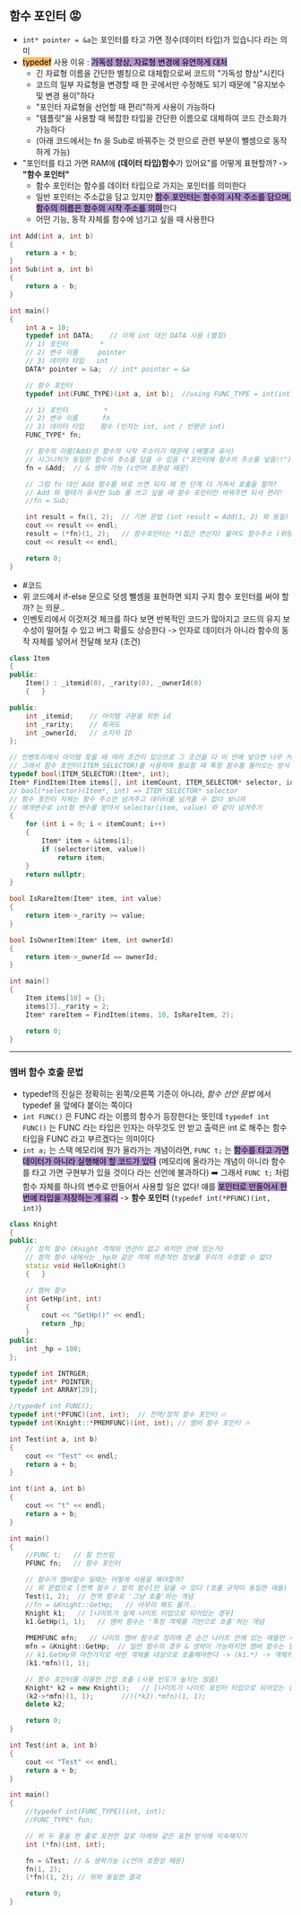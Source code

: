 
## 함수 포인터 😡
- `int* pointer = &a`는 포인터를 타고 가면 정수(데이터 타입)가 있습니다 라는 의미
- <mark style="background: #FFAB45CF;">typedef</mark> 사용 이유 : <mark style="background: #824CB496;">가독성 향상, 자료형 변경에 유연하게 대처</mark>
	- 긴 자료형 이름을 간단한 별칭으로 대체함으로써 코드의 "가독성 향상"시킨다
	- 코드의 일부 자료형을 변경할 때 한 곳에서만 수정해도 되기 때문에 "유지보수 및 변경 용이"하다
	- "포인터 자료형을 선언할 때 편리"하게 사용이 가능하다
	- "템플릿"을 사용할 때 복잡한 타입을 간단한 이름으로 대체하여 코드 간소화가 가능하다
	- (아래 코드에서는 fn 을 Sub로 바꿔주는 것 만으로 관련 부분이 뺄셈으로 동작하게 가능)
- "포인터를 타고 가면 RAM에 **(데이터 타입)함수**가 있어요"를 어떻게 표현할까? -> **"함수 포인터"**
	- 함수 포인터는 함수를 데이터 타입으로 가지는 포인터를 의미한다
	- 일반 포인터는 주소값을 담고 있지만 <mark style="background: #824CB496;">함수 포인터는 함수의 시작 주소를 담으며, 함수의 이름은 함수의 시작 주소를 의미</mark>한다
	- 어떤 기능, 동작 자체를 함수에 넘기고 싶을 때 사용한다
```cpp
int Add(int a, int b)
{
	return a + b;
}
int Sub(int a, int b)
{
	return a - b;
}

int main()
{
	int a = 10;
	typedef int DATA;    // 이제 int 대신 DATA 사용 (별칭)
	// 1) 포인터        *
	// 2) 변수 이름     pointer
	// 3) 데이터 타입   int
	DATA* pointer = &a;  // int* pointer = &a

	// 함수 포인터
	typedef int(FUNC_TYPE)(int a, int b);  //using FUNC_TYPE = int(int a, int b);와 동일

	// 1) 포인터         *
	// 2) 변수 이름      fn
	// 3) 데이터 타입    함수 (인자는 int, int / 반환은 int)
	FUNC_TYPE* fn;   

	// 함수의 이름(Add)은 함수의 시작 주소이기 때문에 (배열과 유사)
	// 시그니처가 동일한 함수의 주소를 담을 수 있음 ("포인터에 함수의 주소를 넣음!!")
	fn = &Add;  // & 생략 가능 (c언어 호환성 때문)

	// 그럼 fn 대신 Add 함수를 바로 쓰면 되지 왜 한 단계 더 거쳐서 호출을 할까?
	// Add 와 형태가 유사한 Sub 를 쓰고 싶을 때 함수 포인터만 바꿔주면 되서 편리!
	//fn = Sub;

	int result = fn(1, 2);	// 기본 문법 (int result = Add(1, 2) 와 동일)
	cout << result << endl;
	result = (*fn)(1, 2);	// 함수포인터는 *(접근 연산자) 붙여도 함수주소 (위랑 똑같이 동작)
	cout << result << endl;	

	return 0;
}
```

- #코드
- 위 코드에서 if-else 문으로 덧셈 뺄셈을 표현하면 되지 구지 함수 포인터를 써야 할까? 는 의문..
- 인벤토리에서 이것저것 체크를 하다 보면 반복적인 코드가 많아지고 코드의 유지 보수성이 떨어질 수 있고 버그 확률도 상승한다 -> 인자로 데이터가 아니라 함수의 동작 자체를 넣어서 전달해 보자 (조건)
```cpp
class Item
{
public:
	Item() : _itemid(0), _rarity(0), _ownerId(0)
	{	}

public:
	int _itemid;	// 아이템 구분을 위한 id
	int _rarity;	// 희귀도
	int _ownerId;	// 소지자 ID
};

// 인벤토리에서 아이템 찾을 때 여러 조건이 있으므로 그 조건을 다 이 안에 넣으면 너무 커짐
// 그래서 함수 포인터(ITEM_SELECTOR)를 사용하여 필요할 때 특정 함수를 불러오는 방식
typedef bool(ITEM_SELECTOR)(Item*, int);
Item* FindItem(Item items[], int itemCount, ITEM_SELECTOR* selector, int value)
// bool(*selector)(Item*, int) => ITEM_SELECTOR* selector
// 함수 포인터 자체는 함수 주소만 넘겨주고 데이터를 넘겨줄 수 없다 보니까
// 매개변수로 int형 변수를 받아서 selector(item, value) 와 같이 넘겨주기
{
	for (int i = 0; i < itemCount; i++)
	{
		Item* item = &items[i];
		if (selector(item, value))
			return item;
	}
	return nullptr;
}

bool IsRareItem(Item* item, int value)
{
	return item->_rarity >= value;
}

bool IsOwnerItem(Item* item, int ownerId)
{
	return item->_ownerId == ownerId;
}

int main()
{
	Item items[10] = {};
	items[3]._rarity = 2;
	Item* rareItem = FindItem(items, 10, IsRareItem, 2);

	return 0;
}
```

***

### 멤버 함수 호출 문법
- typedef의 진실은 정확히는 왼쪽/오른쪽 기준이 아니라, _함수 선언 문법_ 에서 typedef 을 앞에다 붙이는 쪽이다
- `int FUNC()` 은 FUNC 라는 이름의 함수가 등장한다는 뜻인데 `typedef int FUNC()` 는 FUNC 라는 타입은 인자는 아무것도 안 받고 출력은 int 로 해주는 함수 타입을 FUNC 라고 부르겠다는 의미이다
- `int a;` 는 스택 메모리에 뭔가 올라가는 개념이라면, `FUNC t;` 는 <mark style="background: #824CB496;">함수를 타고 가면 데이터가 아니라 실행해야 할 코드가 있다</mark> (메모리에 올라가는 개념이 아니라 함수를 타고 가면 구현부가 있을 것이다 라는 선언에 불과하다) ➡️ 그래서 `FUNC t;` 처럼 함수 자체를 하나의 변수로 만들어서 사용할 일은 없다! 얘를 <mark style="background: #824CB496;">포인터로 만들어서 한 번에 타입을 저장하는 게 유리</mark> -> **함수 포인터** (`typedef int(*PFUNC)(int, int)`)
```cpp
class Knight
{
public:
	// 정적 함수 (Knight 객체와 연관이 없고 위치만 안에 있는거)
	// 정적 함수 내에서는 _hp와 같은 객체 의존적인 정보를 우리가 수정할 수 없다
	static void HelloKnight()   
	{	}

	// 멤버 함수
	int GetHp(int, int)
	{
		cout << "GetHp()" << endl;
		return _hp;
	}
public:
	int _hp = 100;
};

typedef int INTRGER;
typedef int* POINTER;
typedef int ARRAY[20];

//typedef int FUNC();
typedef int(*PFUNC)(int, int);	// 전역/정적 함수 포인터 🔥
typedef int(Knight::*PMEMFUNC)(int, int); // 멤버 함수 포인터 🔥

int Test(int a, int b)
{
	cout << "Test" << endl;
	return a + b;
}

int t(int a, int b)
{
	cout << "t" << endl;
	return a + b;
}

int main()
{
    //FUNC t;   // 잘 안쓰임
	PFUNC fn;   // 함수 포인터

	// 함수가 멤버함수 일때는 어떻게 사용을 해야할까?
	// 위 문법으로 [전역 함수 / 정적 함수]만 담을 수 있다 (호출 규약이 동일한 애들)
	Test(1, 2);  // 전역 함수로 '그냥 호출'하는 개념
	//fn = &Knight::GetHp;   // 아무리 해도 불가..
	Knight k1;   // [나이트가 실제 나이트 타입으로 되어있는 경우]
	k1.GetHp(1, 1);   // 멤버 함수는 '특정 객체를 기반으로 호출'하는 개념
	
	PMEMFUNC mfn;   // 나이트 멤버 함수로 정리해 준 순간 나이트 안에 있는 애들만 사용 가능
	mfn = &Knight::GetHp;  // 일반 함수의 경우 & 생략이 가능하지만 멤버 함수는 필수 (그냥 다 쓴다고 통일해서 알고 있자!)
	// k1.GetHp와 마찬가지로 어떤 객체를 대상으로 호출해야한다 -> (k1.*) -> 객체의 멤버함수가 아니라 멤버함수의 포인터로 사용할 때는 함수라는 의미를 알려주기 위해서 별을 찍어줘야 한다
	(k1.*mfn)(1, 1);

	// 함수 포인터를 이용한 간접 호출 (사용 빈도가 높지는 않음)
	Knight* k2 = new Knight();   // [나이트가 나이트 포인터 타입으로 되어있는 경우]
	(k2->*mfn)(1, 1);		//((*k2).*mfn)(1, 1);
	delete k2;

	return 0;
}
```


```c++
int Test(int a, int b)
{
	cout << "Test" << endl;
	return a + b;
}

int main()
{
	//typedef int(FUNC_TYPE)(int, int);
	//FUNC_TYPE* fun;

	// 위 두 줄을 한 줄로 표현한 걸로 아래와 같은 표현 방식에 익숙해지기
	int (*fn)(int, int);

	fn = &Test; // & 생략가능 (c언어 호환성 때문)
	fn(1, 2);
	(*fn)(1, 2); // 위와 동일한 결과

	return 0;
}
```